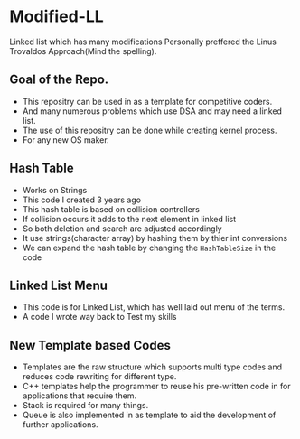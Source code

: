 # Modified-LL
Linked list which has many modifications
Personally preffered the Linus Trovaldos Approach(Mind the spelling).
## Goal of the Repo.
* This repositry can be used in as a template for competitive coders.
* And many numerous problems which use DSA and may need a linked list.
* The use of this repositry can be done while creating kernel process.
* For any new OS maker.

## Hash Table
* Works on Strings
* This code I created 3 years ago
* This hash table is based on collision controllers
* If collision occurs it adds to the next element in linked list
* So both deletion and search are adjusted accordingly
* It use strings(character array) by hashing them by thier int conversions
* We can expand the hash table by changing the ``HashTableSize`` in the code

## Linked List Menu
* This code is for Linked List, which has well laid out menu of the terms.
* A code I wrote way back to Test my skills

## New Template based Codes
* Templates are the raw structure which supports multi type codes and reduces code rewriting for different type.
* C++ templates help the programmer to reuse his pre-written code in for applications that require them.
* Stack is required for many things.
* Queue is also implemented in as template to aid the development of further applications.